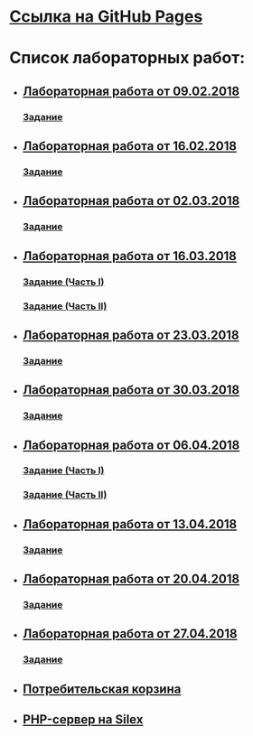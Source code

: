 # [Ссылка на GitHub Pages](https://vasily-kowalev.github.com/ITMO_labs_2)
# Список лабораторных работ:
* ## [Лабораторная работа от 09.02.2018](2018_02_09)
  ### [Задание](https://github.com/GossJS/js_starters1/tree/05022018)
* ## [Лабораторная работа от 16.02.2018](2018_02_16)
  ### [Задание](https://github.com/GossJS/js_starters1/tree/16022015)
* ## [Лабораторная работа от 02.03.2018](2018_03_02)
  ### [Задание](https://kodaktor.ru/g/02032018)
* ## [Лабораторная работа от 16.03.2018](2018_03_16)
  ### [Задание (Часть I)](http://kodaktor.ru/16-03-2018-1.pdf)
  ### [Задание (Часть II)](http://kodaktor.ru/16-03-2018-2.pdf)
* ## [Лабораторная работа от 23.03.2018](2018_03_23)
  ### [Задание](https://kodaktor.ru/g/23032018)
* ## [Лабораторная работа от 30.03.2018](2018_03_30)
  ### [Задание](https://kodaktor.ru/g/30032018)
* ## [Лабораторная работа от 06.04.2018](2018_04_06)
  ### [Задание (Часть I)](https://kodaktor.ru/06042018)
  ### [Задание (Часть II)](https://kodaktor.ru/06042018_2)
* ## [Лабораторная работа от 13.04.2018](2018_04_13)
  ### [Задание](https://kodaktor.ru/g/13042018)
* ## [Лабораторная работа от 20.04.2018](2018_04_20)
  ### [Задание](https://kodaktor.ru/g/20042018)
* ## [Лабораторная работа от 27.04.2018](2018_04_27)
  ### [Задание](https://kodaktor.ru/g/27042018)
* ## [Потребительская корзина](consumer_basket)
* ## [PHP-сервер на Silex](https://github.com/vasily-kowalev/Silex_server)